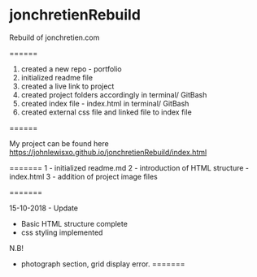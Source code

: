 # jonchretienRebuild
Rebuild of jonchretien.com


======

1. created a new repo - portfolio
2. initialized readme file
3. created a live link to project
4. created project folders accordingly in terminal/ GitBash
5. created index file - index.html in terminal/ GitBash
6. created external css file and linked file to index file

======

   My project can be found here https://johnlewisxo.github.io/jonchretienRebuild/index.html

=======
1 - initialized readme.md
2 - introduction of HTML structure - index.html
3 - addition of project image files

=======

15-10-2018 - Update

- Basic HTML structure complete
- css styling implemented


N.B! 

- photograph section, grid display error.
=======
